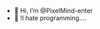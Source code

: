 - 👋 Hi, I’m @PixelMind-enter
- 👀 !I hate programming....

<!---
PixelMind-enter/PixelMind-enter is a ✨ special ✨ repository because its `README.md` (this file) appears on your GitHub profile.
You can click the Preview link to take a look at your changes.
--->

